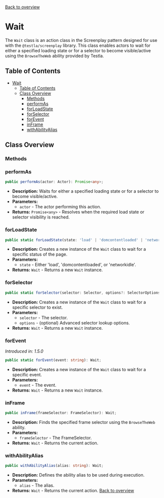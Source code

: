 [Back to overview](../../screenplay_elements.md)

# Wait

The `Wait` class is an action class in the Screenplay pattern designed for use with the `@testla/screenplay` library. This class enables actors to wait for either a specified loading state or for a selector to become visible/active using the `BrowseTheWeb` ability provided by Testla.

## Table of Contents

- [Wait](#wait)
  - [Table of Contents](#table-of-contents)
  - [Class Overview](#class-overview)
    - [Methods](#methods)
    - [performAs](#performas)
    - [forLoadState](#forloadstate)
    - [forSelector](#forselector)
    - [forEvent](#forevent)
    - [inFrame](#inframe)
    - [withAbilityAlias](#withabilityalias)

## Class Overview

### Methods

### performAs

```typescript
public performAs(actor: Actor): Promise<any>;
```

- **Description:** Waits for either a specified loading state or for a selector to become visible/active.
- **Parameters:**
  - `actor` - The actor performing this action.
- **Returns:** `Promise<any>` - Resolves when the required load state or selector visibility is reached.

### forLoadState

```typescript
public static forLoadState(state: 'load' | 'domcontentloaded' | 'networkidle'): Wait;
```

- **Description:** Creates a new instance of the `Wait` class to wait for a specific status of the page.
- **Parameters:**
  - `state` - Either 'load', 'domcontentloaded', or 'networkidle'.
- **Returns:** `Wait` - Returns a new `Wait` instance.

### forSelector

```typescript
public static forSelector(selector: Selector, options?: SelectorOptions): Wait;
```

- **Description:** Creates a new instance of the `Wait` class to wait for a specific selector to exist.
- **Parameters:**
  - `selector` - The selector.
  - `options` - (optional) Advanced selector lookup options.
- **Returns:** `Wait` - Returns a new `Wait` instance.

### forEvent

*Introduced in: 1.5.0*

```typescript
public static forEvent(event: string): Wait;
```

- **Description:** Creates a new instance of the `Wait` class to wait for a specific event.
- **Parameters:**
  - `event` - The event.
- **Returns:** `Wait` - Returns a new `Wait` instance.

### inFrame

```typescript
public inFrame(frameSelector: FrameSelector): Wait;
```

- **Description:** Finds the specified frame selector using the `BrowseTheWeb` ability.
- **Parameters:**
  - `frameSelector` - The FrameSelector.
- **Returns:** `Wait` - Returns the current action.

### withAbilityAlias

```typescript
public withAbilityAlias(alias: string): Wait;
```

- **Description:** Defines the ability alias to be used during execution.
- **Parameters:**
  - `alias` - The alias.
- **Returns:** `Wait` - Returns the current action.
[Back to overview](../../screenplay_elements.md)